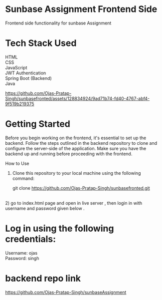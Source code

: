 # Sunbase Assignment Frontend Side
Frontend side functionality for sunbase Assignment <br>
# Tech Stack Used
HTML<br>
CSS<br>
JavaScript<br>
JWT Authentication<br>
Spring Boot (Backend)<br>
Java<br>



https://github.com/Ojas-Pratap-Singh/sunbasefronted/assets/128834924/9ad71b74-fd40-4767-abf4-9f519b219375



# Getting Started

Before you begin working on the frontend, it's essential to set up the backend. Follow the steps outlined in the backend repository to clone and configure the server-side of the application. Make sure you have the backend up and running before proceeding with the frontend.

How to Use
1) Clone this repository to your local machine using the following command:

   git clone https://github.com/Ojas-Pratap-Singh/sunbasefronted.git        
<br>
2) go to index.html page and open in live server , then login in with username and password given below .

# Log in using the following credentials:

Username: ojas   <br>
Password: singh


# backend repo link 

https://github.com/Ojas-Pratap-Singh/sunbaseAssignment

